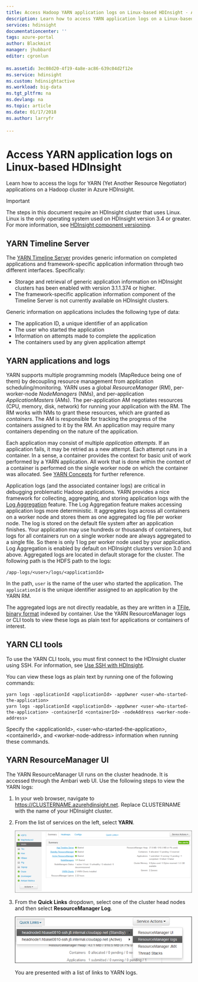 ```yaml
---
title: Access Hadoop YARN application logs on Linux-based HDInsight - Azure | Microsoft Docs
description: Learn how to access YARN application logs on a Linux-based HDInsight (Hadoop) cluster using both the command-line and a web browser.
services: hdinsight
documentationcenter: ''
tags: azure-portal
author: Blackmist
manager: jhubbard
editor: cgronlun

ms.assetid: 3ec08d20-4f19-4a8e-ac86-639c04d2f12e
ms.service: hdinsight
ms.custom: hdinsightactive
ms.workload: big-data
ms.tgt_pltfrm: na
ms.devlang: na
ms.topic: article
ms.date: 01/17/2018
ms.author: larryfr

---
```

# Access YARN application logs on Linux-based HDInsight

Learn how to access the logs for YARN (Yet Another Resource Negotiator) applications on a Hadoop cluster in Azure HDInsight.

> [!IMPORTANT]
> The steps in this document require an HDInsight cluster that uses Linux. Linux is the only operating system used on HDInsight version 3.4 or greater. For more information, see [HDInsight component versioning](hdinsight-component-versioning.md#hdinsight-windows-retirement).

## <a name="YARNTimelineServer"></a>YARN Timeline Server

The [YARN Timeline Server](http://hadoop.apache.org/docs/r2.7.3/hadoop-yarn/hadoop-yarn-site/TimelineServer.html) provides generic information on completed applications and framework-specific application information through two different interfaces. Specifically:

* Storage and retrieval of generic application information on HDInsight clusters has been enabled with version 3.1.1.374 or higher.
* The framework-specific application information component of the Timeline Server is not currently available on HDInsight clusters.

Generic information on applications includes the following type of data:

* The application ID, a unique identifier of an application
* The user who started the application
* Information on attempts made to complete the application
* The containers used by any given application attempt

## <a name="YARNAppsAndLogs"></a>YARN applications and logs

YARN supports multiple programming models (MapReduce being one of them) by decoupling resource management from application scheduling/monitoring. YARN uses a global *ResourceManager* (RM), per-worker-node *NodeManagers* (NMs), and per-application *ApplicationMasters* (AMs). The per-application AM negotiates resources (CPU, memory, disk, network) for running your application with the RM. The RM works with NMs to grant these resources, which are granted as *containers*. The AM is responsible for tracking the progress of the containers assigned to it by the RM. An application may require many containers depending on the nature of the application.

Each application may consist of multiple *application attempts*. If an application fails, it may be retried as a new attempt. Each attempt runs in a container. In a sense, a container provides the context for basic unit of work performed by a YARN application. All work that is done within the context of a container is performed on the single worker node on which the container was allocated. See [YARN Concepts][YARN-concepts] for further reference.

Application logs (and the associated container logs) are critical in debugging problematic Hadoop applications. YARN provides a nice framework for collecting, aggregating, and storing application logs with the [Log Aggregation][log-aggregation] feature. The Log Aggregation feature makes accessing application logs more deterministic. It aggregates logs across all containers on a worker node and stores them as one aggregated log file per worker node. The log is stored on the default file system after an application finishes. Your application may use hundreds or thousands of containers, but logs for all containers run on a single worker node are always aggregated to a single file. So there is only 1 log per worker node used by your application. Log Aggregation is enabled by default on HDInsight clusters version 3.0 and above. Aggregated logs are located in default storage for the cluster. The following path is the HDFS path to the logs:

    /app-logs/<user>/logs/<applicationId>

In the path, `user` is the name of the user who started the application. The `applicationId` is the unique identifier assigned to an application by the YARN RM.

The aggregated logs are not directly readable, as they are written in a [TFile][T-file], [binary format][binary-format] indexed by container. Use the YARN ResourceManager logs or CLI tools to view these logs as plain text for applications or containers of interest.

## YARN CLI tools

To use the YARN CLI tools, you must first connect to the HDInsight cluster using SSH. For information, see [Use SSH with HDInsight](hdinsight-hadoop-linux-use-ssh-unix.md).

You can view these logs as plain text by running one of the following commands:

    yarn logs -applicationId <applicationId> -appOwner <user-who-started-the-application>
    yarn logs -applicationId <applicationId> -appOwner <user-who-started-the-application> -containerId <containerId> -nodeAddress <worker-node-address>

Specify the &lt;applicationId>, &lt;user-who-started-the-application>, &lt;containerId>, and &lt;worker-node-address> information when running these commands.

## YARN ResourceManager UI

The YARN ResourceManager UI runs on the cluster headnode. It is accessed through the Ambari web UI. Use the following steps to view the YARN logs:

1. In your web browser, navigate to https://CLUSTERNAME.azurehdinsight.net. Replace CLUSTERNAME with the name of your HDInsight cluster.
2. From the list of services on the left, select **YARN**.

    ![Yarn service selected](./media/hdinsight-hadoop-access-yarn-app-logs-linux/yarnservice.png)
3. From the **Quick Links** dropdown, select one of the cluster head nodes and then select **ResourceManager Log**.

    ![Yarn quick links](./media/hdinsight-hadoop-access-yarn-app-logs-linux/yarnquicklinks.png)

    You are presented with a list of links to YARN logs.

[YARN-timeline-server]:http://hadoop.apache.org/docs/r2.4.0/hadoop-yarn/hadoop-yarn-site/TimelineServer.html
[log-aggregation]:http://hortonworks.com/blog/simplifying-user-logs-management-and-access-in-yarn/
[T-file]:https://issues.apache.org/jira/secure/attachment/12396286/TFile%20Specification%2020081217.pdf
[binary-format]:https://issues.apache.org/jira/browse/HADOOP-3315
[YARN-concepts]:http://hortonworks.com/blog/apache-hadoop-yarn-concepts-and-applications/
